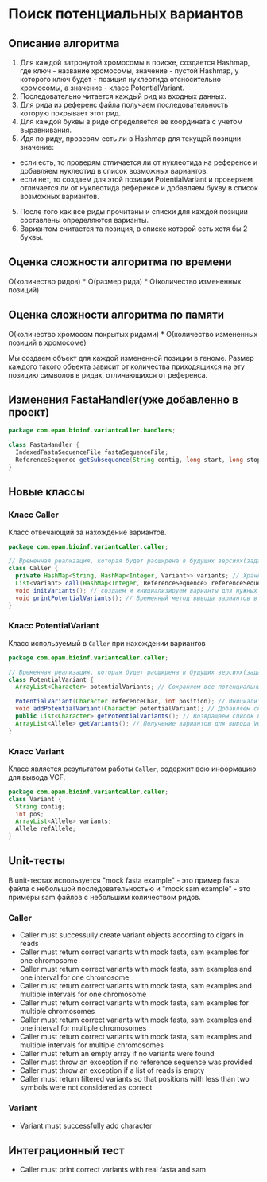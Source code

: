 # Поиск потенциальных вариантов

## Описание алгоритма

1. Для каждой затронутой хромосомы в поиске, создается Hashmap, где ключ - название хромосомы,
  значение - пустой Hashmap, у которого ключ будет - позиция нуклеотида отсносительно хромосомы, а значение -
  класс PotentialVariant.
2. Последовательно читается каждый рид из входных данных.
3. Для рида из референс файла получаем последовательность которую покрывает этот рид.
3. Для каждой буквы в риде определяется ее координата с учетом выравнивания.
4. Идя по риду, проверям есть ли в Hashmap для текущей позиции значение:
  * если есть, то проверям отличается ли от нуклеотида на референсе и добавляем нуклеотид в список возможных вариантов.
  * если нет, то создаем для этой позиции PotentialVariant и проверяем отличается ли от нуклеотида референсе и добавляем букву в список возможных вариантов.
5. После того как все риды прочитаны и списки для каждой позиции составлены определяются варианты.
6. Вариантом считается та позиция, в списке которой есть хотя бы 2 буквы.

## Оценка сложности алгоритма по времени

O(количество ридов) * O(размер рида) * O(количество измененных позиций)

## Оценка сложности алгоритма по памяти

O(количество хромосом покрытых ридами) * O(количество измененных позиций в хромосоме)

Мы создаем объект для каждой измененной позиции в геноме. Размер каждого такого объекта зависит от количества приходящихся на эту позицию символов в ридах, отличающихся от референса.

## Изменения FastaHandler(уже добавленно в проект)
```java
package com.epam.bioinf.variantcaller.handlers;

class FastaHandler {
  IndexedFastaSequenceFile fastaSequenceFile;
  ReferenceSequence getSubsequence(String contig, long start, long stop);
}
```

## Новые классы

### Класс Caller
Класс отвечающий за нахождение вариантов.
```java
package com.epam.bioinf.variantcaller.caller;

// Временная реализация, которая будет расширена в будущих версиях(задача про метрики)
class Caller {
  private HashMap<String, HashMap<Integer, Variant>> variants; // Храним варианты как словарь, где ключ - это контиг, а значение - другой словарь, где его ключ - это позиция в геноме, а значением - объект, хранящий потенциальные варианты
  List<Variant> call(HashMap<Integer, ReferenceSequence> referenceSequences, List<SAMRecord> samRecords); // Последовательности передаются как словарь, где ключ - это контиг индекс и значение - последовательность
  void initVariants(); // создаем и инициализируем варианты для нужных позиций из ридов
  void printPotentialVariants(); // Временный метод вывода вариантов в консоль
}
```

### Класс PotentialVariant
Класс используемый в `Caller` при нахождении вариантов
```java
package com.epam.bioinf.variantcaller.caller;

// Временная реализация, которая будет расширена в будущих версиях(задача про метрики)
class PotentialVariant {
  ArrayList<Character> potentialVariants; // Сохраняем все потенциальные варианты

  PotentialVariant(Character referenceChar, int position); // Инициализируем список
  void addPotentialVariant(Character potentialVariant); // Добавляем символ к potentialVariants
  public List<Character> getPotentialVariants(); // Возвращаем список потенциальных вариантов
  ArrayList<Allele> getVariants(); // Получение вариантов для вывода VCF
}
```

### Класс Variant
Класс является результатом работы `Caller`, содержит всю информацию для вывода VCF.
```java
package com.epam.bioinf.variantcaller.caller;
class Variant {
  String contig;
  int pos;
  ArrayList<Allele> variants;
  Allele refAllele;
}
```

## Unit-тесты

В unit-тестах используется "mock fasta example" - это пример fasta файла с небольшой последовательностью
и "mock sam example" - это примеры sam файлов с небольшим количеством ридов.

### Caller

* Caller must successully create variant objects according to cigars in reads
* Caller must return correct variants with mock fasta, sam examples for one chromosome
* Caller must return correct variants with mock fasta, sam examples and one interval for one chromosome
* Caller must return correct variants with mock fasta, sam examples and multiple intervals for one chromosome
* Caller must return correct variants with mock fasta, sam examples for multiple chromosomes
* Caller must return correct variants with mock fasta, sam examples and one interval for multiple chromosomes
* Caller must return correct variants with mock fasta, sam examples and multiple intervals for multiple chromosomes
* Caller must return an empty array if no variants were found
* Caller must throw an exception if no reference sequence was provided
* Caller must throw an exception if a list of reads is empty
* Caller must return filtered variants so that positions with less than two symbols were not considered as correct

### Variant

* Variant must successfully add character

## Интеграционный тест

* Caller must print correct variants with real fasta and sam
